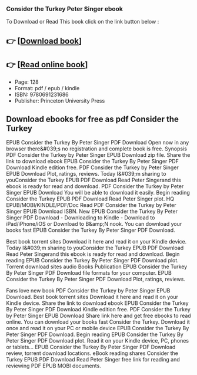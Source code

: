 ### Consider the Turkey Peter Singer ebook

To Download or Read This book click on the link button below :

## 👉  [**[Download book](http://filesbooks.info/download.php?group=book&from=github.com&id=719734&lnk=1065 "Download book")**]

## 👉  [**[Read online book](http://filesbooks.info/download.php?group=book&from=github.com&id=719734&lnk=1065 "Read online book")**]


* Page: 128
* Format: pdf / epub / kindle
* ISBN: 9780691231686
* Publisher: Princeton University Press



## Download ebooks for free as pdf Consider the Turkey


EPUB Consider the Turkey By Peter Singer PDF Download Open now in any browser there&amp;#039;s no registration and complete book is free. Synopsis PDF Consider the Turkey by Peter Singer EPUB Download zip file. Share the link to download ebook EPUB Consider the Turkey By Peter Singer PDF Download Kindle edition free. PDF Consider the Turkey by Peter Singer EPUB Download Plot, ratings, reviews. Today I&amp;#039;m sharing to youConsider the Turkey EPUB PDF Download Read Peter Singerand this ebook is ready for read and download. PDF Consider the Turkey by Peter Singer EPUB Download You will be able to download it easily. Begin reading Consider the Turkey EPUB PDF Download Read Peter Singer plot. HQ EPUB/MOBI/KINDLE/PDF/Doc Read PDF Consider the Turkey by Peter Singer EPUB Download ISBN. New EPUB Consider the Turkey By Peter Singer PDF Download - Downloading to Kindle - Download to iPad/iPhone/iOS or Download to B&amp;amp;N nook. You can download your books fast EPUB Consider the Turkey By Peter Singer PDF Download.

Best book torrent sites Download it here and read it on your Kindle device. Today I&amp;#039;m sharing to youConsider the Turkey EPUB PDF Download Read Peter Singerand this ebook is ready for read and download. Begin reading EPUB Consider the Turkey By Peter Singer PDF Download plot. Torrent download sites audio Books Publication EPUB Consider the Turkey By Peter Singer PDF Download file formats for your computer. EPUB Consider the Turkey By Peter Singer PDF Download Plot, ratings, reviews.

Fans love new book PDF Consider the Turkey by Peter Singer EPUB Download. Best book torrent sites Download it here and read it on your Kindle device. Share the link to download ebook EPUB Consider the Turkey By Peter Singer PDF Download Kindle edition free. PDF Consider the Turkey by Peter Singer EPUB Download Share link here and get free ebooks to read online. You can download your books fast Consider the Turkey. Download it once and read it on your PC or mobile device EPUB Consider the Turkey By Peter Singer PDF Download. Begin reading EPUB Consider the Turkey By Peter Singer PDF Download plot. Read it on your Kindle device, PC, phones or tablets... EPUB Consider the Turkey By Peter Singer PDF Download review, torrent download locations. eBook reading shares Consider the Turkey EPUB PDF Download Read Peter Singer free link for reading and reviewing PDF EPUB MOBI documents.





